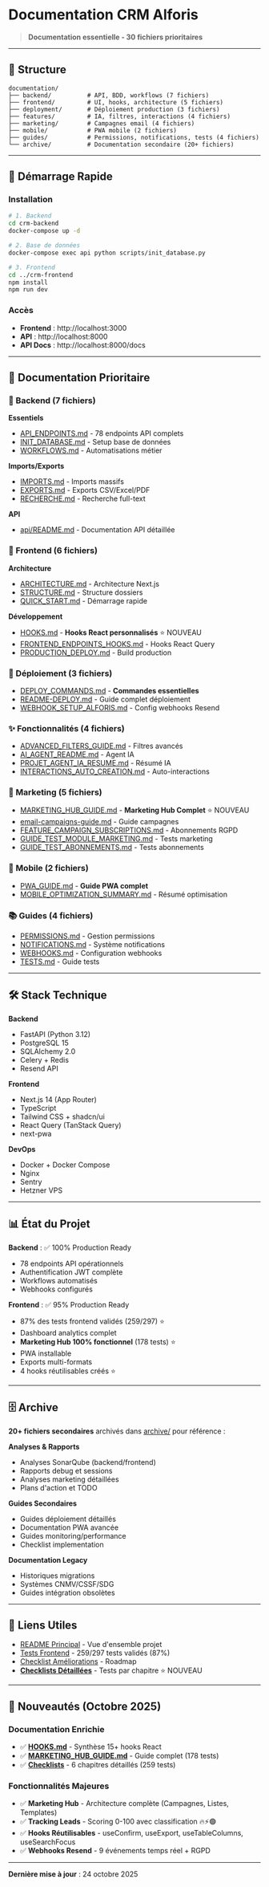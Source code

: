 # Documentation CRM Alforis

> **Documentation essentielle - 30 fichiers prioritaires**

---

## 📂 Structure

```
documentation/
├── backend/          # API, BDD, workflows (7 fichiers)
├── frontend/         # UI, hooks, architecture (5 fichiers)
├── deployment/       # Déploiement production (3 fichiers)
├── features/         # IA, filtres, interactions (4 fichiers)
├── marketing/        # Campagnes email (4 fichiers)
├── mobile/           # PWA mobile (2 fichiers)
├── guides/           # Permissions, notifications, tests (4 fichiers)
└── archive/          # Documentation secondaire (20+ fichiers)
```

---

## 🚀 Démarrage Rapide

### Installation

```bash
# 1. Backend
cd crm-backend
docker-compose up -d

# 2. Base de données
docker-compose exec api python scripts/init_database.py

# 3. Frontend
cd ../crm-frontend
npm install
npm run dev
```

### Accès

- **Frontend** : http://localhost:3000
- **API** : http://localhost:8000
- **API Docs** : http://localhost:8000/docs

---

## 📖 Documentation Prioritaire

### 🔧 Backend (7 fichiers)

**Essentiels**
- [API_ENDPOINTS.md](backend/API_ENDPOINTS.md) - 78 endpoints API complets
- [INIT_DATABASE.md](backend/INIT_DATABASE.md) - Setup base de données
- [WORKFLOWS.md](backend/WORKFLOWS.md) - Automatisations métier

**Imports/Exports**
- [IMPORTS.md](backend/IMPORTS.md) - Imports massifs
- [EXPORTS.md](backend/EXPORTS.md) - Exports CSV/Excel/PDF
- [RECHERCHE.md](backend/RECHERCHE.md) - Recherche full-text

**API**
- [api/README.md](backend/api/README.md) - Documentation API détaillée

### 🎨 Frontend (6 fichiers)

**Architecture**
- [ARCHITECTURE.md](frontend/ARCHITECTURE.md) - Architecture Next.js
- [STRUCTURE.md](frontend/STRUCTURE.md) - Structure dossiers
- [QUICK_START.md](frontend/QUICK_START.md) - Démarrage rapide

**Développement**
- [HOOKS.md](frontend/HOOKS.md) - **Hooks React personnalisés** ⭐ NOUVEAU
- [FRONTEND_ENDPOINTS_HOOKS.md](frontend/FRONTEND_ENDPOINTS_HOOKS.md) - Hooks React Query
- [PRODUCTION_DEPLOY.md](frontend/PRODUCTION_DEPLOY.md) - Build production

### 🚀 Déploiement (3 fichiers)

- [DEPLOY_COMMANDS.md](deployment/DEPLOY_COMMANDS.md) - **Commandes essentielles**
- [README-DEPLOY.md](deployment/README-DEPLOY.md) - Guide complet déploiement
- [WEBHOOK_SETUP_ALFORIS.md](deployment/WEBHOOK_SETUP_ALFORIS.md) - Config webhooks Resend

### ✨ Fonctionnalités (4 fichiers)

- [ADVANCED_FILTERS_GUIDE.md](features/ADVANCED_FILTERS_GUIDE.md) - Filtres avancés
- [AI_AGENT_README.md](features/AI_AGENT_README.md) - Agent IA
- [PROJET_AGENT_IA_RESUME.md](features/PROJET_AGENT_IA_RESUME.md) - Résumé IA
- [INTERACTIONS_AUTO_CREATION.md](features/INTERACTIONS_AUTO_CREATION.md) - Auto-interactions

### 📧 Marketing (5 fichiers)

- [MARKETING_HUB_GUIDE.md](marketing/MARKETING_HUB_GUIDE.md) - **Marketing Hub Complet** ⭐ NOUVEAU
- [email-campaigns-guide.md](marketing/email-campaigns-guide.md) - Guide campagnes
- [FEATURE_CAMPAIGN_SUBSCRIPTIONS.md](marketing/FEATURE_CAMPAIGN_SUBSCRIPTIONS.md) - Abonnements RGPD
- [GUIDE_TEST_MODULE_MARKETING.md](marketing/GUIDE_TEST_MODULE_MARKETING.md) - Tests marketing
- [GUIDE_TEST_ABONNEMENTS.md](marketing/GUIDE_TEST_ABONNEMENTS.md) - Tests abonnements

### 📱 Mobile (2 fichiers)

- [PWA_GUIDE.md](mobile/PWA_GUIDE.md) - **Guide PWA complet**
- [MOBILE_OPTIMIZATION_SUMMARY.md](mobile/MOBILE_OPTIMIZATION_SUMMARY.md) - Résumé optimisation

### 📚 Guides (4 fichiers)

- [PERMISSIONS.md](guides/PERMISSIONS.md) - Gestion permissions
- [NOTIFICATIONS.md](guides/NOTIFICATIONS.md) - Système notifications
- [WEBHOOKS.md](guides/WEBHOOKS.md) - Configuration webhooks
- [TESTS.md](guides/TESTS.md) - Guide tests

---

## 🛠️ Stack Technique

**Backend**
- FastAPI (Python 3.12)
- PostgreSQL 15
- SQLAlchemy 2.0
- Celery + Redis
- Resend API

**Frontend**
- Next.js 14 (App Router)
- TypeScript
- Tailwind CSS + shadcn/ui
- React Query (TanStack Query)
- next-pwa

**DevOps**
- Docker + Docker Compose
- Nginx
- Sentry
- Hetzner VPS

---

## 📊 État du Projet

**Backend** : ✅ 100% Production Ready
- 78 endpoints API opérationnels
- Authentification JWT complète
- Workflows automatisés
- Webhooks configurés

**Frontend** : ✅ 95% Production Ready
- 87% des tests frontend validés (259/297) ⭐
- Dashboard analytics complet
- **Marketing Hub 100% fonctionnel** (178 tests) ⭐
- PWA installable
- Exports multi-formats
- 4 hooks réutilisables créés ⭐

---

## 🗄️ Archive

**20+ fichiers secondaires** archivés dans [archive/](archive/) pour référence :

**Analyses & Rapports**
- Analyses SonarQube (backend/frontend)
- Rapports debug et sessions
- Analyses marketing détaillées
- Plans d'action et TODO

**Guides Secondaires**
- Guides déploiement détaillés
- Documentation PWA avancée
- Guides monitoring/performance
- Checklist implementation

**Documentation Legacy**
- Historiques migrations
- Systèmes CNMV/CSSF/SDG
- Guides intégration obsolètes

---

## 🔗 Liens Utiles

- [README Principal](../README.md) - Vue d'ensemble projet
- [Tests Frontend](../TESTS_FRONTEND.md) - 259/297 tests validés (87%)
- [Checklist Améliorations](../CHECKLIST_AMELIORATION_FUTURE.md) - Roadmap
- **[Checklists Détaillées](../checklists/)** - Tests par chapitre ⭐ NOUVEAU

---

## 🎯 Nouveautés (Octobre 2025)

### Documentation Enrichie
- ✅ **[HOOKS.md](frontend/HOOKS.md)** - Synthèse 15+ hooks React
- ✅ **[MARKETING_HUB_GUIDE.md](marketing/MARKETING_HUB_GUIDE.md)** - Guide complet (178 tests)
- ✅ **[Checklists](../checklists/)** - 6 chapitres détaillés (259 tests)

### Fonctionnalités Majeures
- ✅ **Marketing Hub** - Architecture complète (Campagnes, Listes, Templates)
- ✅ **Tracking Leads** - Scoring 0-100 avec classification 🔥⚡🟢
- ✅ **Hooks Réutilisables** - useConfirm, useExport, useTableColumns, useSearchFocus
- ✅ **Webhooks Resend** - 9 événements temps réel + RGPD

---

**Dernière mise à jour** : 24 octobre 2025
